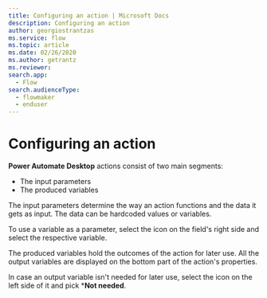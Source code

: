 ```yaml
---
title: Configuring an action | Microsoft Docs
description: Configuring an action
author: georgiostrantzas
ms.service: flow
ms.topic: article
ms.date: 02/26/2020
ms.author: getrantz
ms.reviewer:
search.app: 
  - Flow
search.audienceType: 
  - flowmaker
  - enduser
---
```


# Configuring an action

**Power Automate Desktop** actions consist of two main segments:
- The input parameters 
- The produced variables

The input parameters determine the way an action functions and the data it gets as input. The data can be hardcoded values or variables.

To use a variable as a parameter, select the icon on the field's right side and select the respective variable.

The produced variables hold the outcomes of the action for later use. All the output variables are displayed on the bottom part of the action's properties.

In case an output variable isn't needed for later use, select the icon on the left side of it and pick ***Not needed**. 